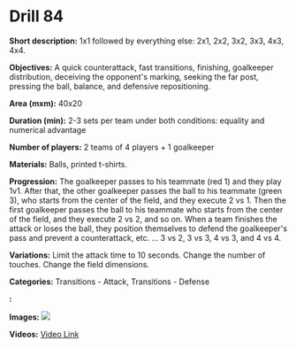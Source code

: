 # Drill 84

**Short description:**
1x1 followed by everything else: 2x1, 2x2, 3x2, 3x3, 4x3, 4x4.

**Objectives:**
A quick counterattack, fast transitions, finishing, goalkeeper distribution, deceiving the opponent's marking, seeking the far post, pressing the ball, balance, and defensive repositioning.

**Area (mxm):**
40x20

**Duration (min):**
2-3 sets per team under both conditions: equality and numerical advantage

**Number of players:**
2 teams of 4 players + 1 goalkeeper

**Materials:**
Balls, printed t-shirts.

**Progression:**
The goalkeeper passes to his teammate (red 1) and they play 1v1. After that, the other goalkeeper passes the ball to his teammate (green 3), who starts from the center of the field, and they execute 2 vs 1. Then the first goalkeeper passes the ball to his teammate who starts from the center of the field, and they execute 2 vs 2, and so on. When a team finishes the attack or loses the ball, they position themselves to defend the goalkeeper's pass and prevent a counterattack, etc. ... 3 vs 2, 3 vs 3, 4 vs 3, and 4 vs 4.

**Variations:**
Limit the attack time to 10 seconds. Change the number of touches. Change the field dimensions.

**Categories:**
Transitions - Attack, Transitions - Defense

**:**


**Images:**
![](https://www.coachingfutsal.com/\images\8b9274ca46fcd9eae71502512688c0eae478d03927d8653b28a973258b9c1602c6284d6fc82b0f2f9b4aaf28f4726c8e42824070b59acd6984531afe7634c8834db20a3362ca3.jpg)

**Videos:**
[Video Link](https://www.youtube.com/embed/0Jxwe76GD1o)

